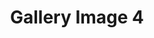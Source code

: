---
title: "Gallery Image 4"
description: "A beautiful image from our restaurant gallery"
coverImage:
  src: "/redesign/july2025/gallery/slide4.webp"
  alt: "Restaurant gallery image 4"
tags: ["restaurant", "food", "drink"]
publishDate: 2023-09-03
draft: false
---